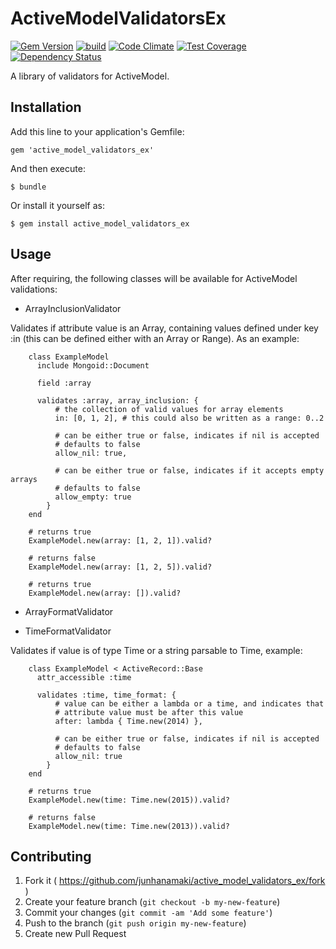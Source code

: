 # ActiveModelValidatorsEx

[![Gem Version](https://badge.fury.io/rb/active_model_validators_ex.svg)](http://badge.fury.io/rb/active_model_validators_ex)
[![build](https://travis-ci.org/junhanamaki/active_model_validators_ex.svg?branch=master)](https://travis-ci.org/junhanamaki/active_model_validators_ex)
[![Code Climate](https://codeclimate.com/github/junhanamaki/active_model_validators_ex/badges/gpa.svg)](https://codeclimate.com/github/junhanamaki/active_model_validators_ex)
[![Test Coverage](https://codeclimate.com/github/junhanamaki/active_model_validators_ex/badges/coverage.svg)](https://codeclimate.com/github/junhanamaki/active_model_validators_ex)
[![Dependency Status](https://gemnasium.com/junhanamaki/active_model_validators_ex.svg)](https://gemnasium.com/junhanamaki/active_model_validators_ex)

A library of validators for ActiveModel.

## Installation

Add this line to your application's Gemfile:

    gem 'active_model_validators_ex'

And then execute:

    $ bundle

Or install it yourself as:

    $ gem install active_model_validators_ex

## Usage

After requiring, the following classes will be available for ActiveModel
validations:

  * ArrayInclusionValidator

   Validates if attribute value is an Array, containing values defined under key
   :in (this can be defined either with an Array or Range). As an example:

        class ExampleModel
          include Mongoid::Document

          field :array

          validates :array, array_inclusion: {
              # the collection of valid values for array elements
              in: [0, 1, 2], # this could also be written as a range: 0..2

              # can be either true or false, indicates if nil is accepted
              # defaults to false
              allow_nil: true,

              # can be either true or false, indicates if it accepts empty arrays
              # defaults to false
              allow_empty: true
            }
        end

        # returns true
        ExampleModel.new(array: [1, 2, 1]).valid?

        # returns false
        ExampleModel.new(array: [1, 2, 5]).valid?

        # returns true
        ExampleModel.new(array: []).valid?

  * ArrayFormatValidator



  * TimeFormatValidator

   Validates if value is of type Time or a string parsable to Time, example:

        class ExampleModel < ActiveRecord::Base
          attr_accessible :time

          validates :time, time_format: {
              # value can be either a lambda or a time, and indicates that
              # attribute value must be after this value
              after: lambda { Time.new(2014) },

              # can be either true or false, indicates if nil is accepted
              # defaults to false
              allow_nil: true
            }
        end

        # returns true
        ExampleModel.new(time: Time.new(2015)).valid?

        # returns false
        ExampleModel.new(time: Time.new(2013)).valid?

## Contributing

1. Fork it ( https://github.com/junhanamaki/active_model_validators_ex/fork )
2. Create your feature branch (`git checkout -b my-new-feature`)
3. Commit your changes (`git commit -am 'Add some feature'`)
4. Push to the branch (`git push origin my-new-feature`)
5. Create new Pull Request
